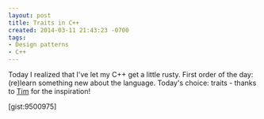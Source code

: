 ```yaml
---
layout: post
title: Traits in C++
created: 2014-03-11 21:43:23 -0700
tags:
- Design patterns
- C++
---
```

Today I realized that I've let my C++ get a little rusty. First order of the day: (re)learn something new about the language. Today's choice: traits - thanks to [Tim](https://www.linkedin.com/pub/tim-prince/31/30a/5a2) for the inspiration!

[gist:9500975]

